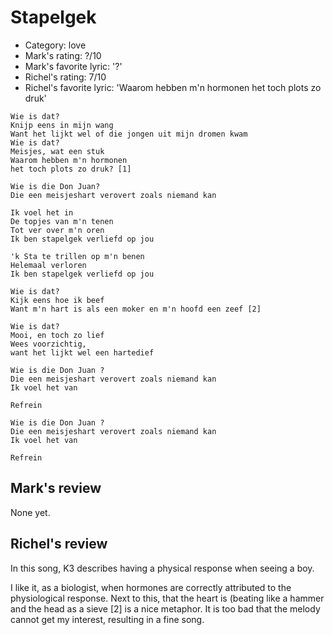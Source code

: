 # Stapelgek

 * Category: love
 * Mark's rating: ?/10
 * Mark's  favorite lyric: '?'
 * Richel's rating: 7/10
 * Richel's favorite lyric: 'Waarom hebben m'n hormonen het toch plots zo druk'

```
Wie is dat?
Knijp eens in mijn wang
Want het lijkt wel of die jongen uit mijn dromen kwam
Wie is dat?
Meisjes, wat een stuk
Waarom hebben m'n hormonen 
het toch plots zo druk? [1]

Wie is die Don Juan?
Die een meisjeshart verovert zoals niemand kan

Ik voel het in
De topjes van m'n tenen
Tot ver over m'n oren
Ik ben stapelgek verliefd op jou

'k Sta te trillen op m'n benen
Helemaal verloren
Ik ben stapelgek verliefd op jou

Wie is dat? 
Kijk eens hoe ik beef
Want m'n hart is als een moker en m'n hoofd een zeef [2]

Wie is dat? 
Mooi, en toch zo lief
Wees voorzichtig, 
want het lijkt wel een hartedief

Wie is die Don Juan ?
Die een meisjeshart verovert zoals niemand kan
Ik voel het van

Refrein

Wie is die Don Juan ?
Die een meisjeshart verovert zoals niemand kan
Ik voel het van

Refrein
```

## Mark's review

None yet.

## Richel's review

In this song, K3 describes having a physical response when seeing a boy.

I like it, as a biologist, when hormones are correctly attributed to the physiological response. 
Next to this, that the heart is (beating like a hammer and the head as a sieve [2] is a
nice metaphor. It is too bad that the melody cannot get my interest, resulting in a fine song.